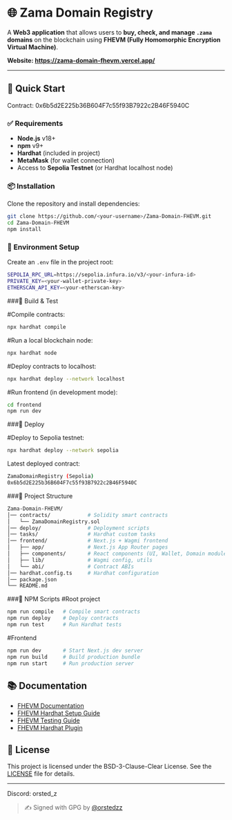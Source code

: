 # 🌐 Zama Domain Registry

A **Web3 application** that allows users to **buy, check, and manage `.zama` domains** on the blockchain using **FHEVM (Fully Homomorphic Encryption Virtual Machine)**.

**Website: https://zama-domain-fhevm.vercel.app/**

---

## 🚀 Quick Start
Contract: 0x6b5d2E225b36B604F7c55f93B7922c2B46F5940C
### ✅ Requirements
- **Node.js** v18+  
- **npm** v9+  
- **Hardhat** (included in project)  
- **MetaMask** (for wallet connection)  
- Access to **Sepolia Testnet** (or Hardhat localhost node)  

### 📦 Installation
Clone the repository and install dependencies:
```bash
git clone https://github.com/<your-username>/Zama-Domain-FHEVM.git
cd Zama-Domain-FHEVM
npm install
```

### 🔐 Environment Setup
Create an `.env` file in the project root:
```bash
SEPOLIA_RPC_URL=https://sepolia.infura.io/v3/<your-infura-id>
PRIVATE_KEY=<your-wallet-private-key>
ETHERSCAN_API_KEY=<your-etherscan-key>
```
###🔨 Build & Test

#Compile contracts:
```bash
npx hardhat compile
```
#Run a local blockchain node:
```bash
npx hardhat node
```
#Deploy contracts to localhost:
```bash
npx hardhat deploy --network localhost
```
#Run frontend (in development mode):
```bash
cd frontend
npm run dev
```

###📡 Deploy

#Deploy to Sepolia testnet:
```bash
npx hardhat deploy --network sepolia
```
Latest deployed contract:
```bash
ZamaDomainRegistry (Sepolia)
0x6b5d2E225b36B604F7c55f93B7922c2B46F5940C
```
###📁 Project Structure
```bash
Zama-Domain-FHEVM/
│── contracts/            # Solidity smart contracts
│   └── ZamaDomainRegistry.sol
│── deploy/               # Deployment scripts
│── tasks/                # Hardhat custom tasks
│── frontend/             # Next.js + Wagmi frontend
│   ├── app/              # Next.js App Router pages
│   ├── components/       # React components (UI, Wallet, Domain modules)
│   ├── lib/              # Wagmi config, utils
│   └── abi/              # Contract ABIs
│── hardhat.config.ts     # Hardhat configuration
│── package.json
└── README.md
```
###🧰 NPM Scripts
#Root project
```bash
npm run compile   # Compile smart contracts
npm run deploy    # Deploy contracts
npm run test      # Run Hardhat tests
```
#Frontend
```bash
npm run dev       # Start Next.js dev server
npm run build     # Build production bundle
npm run start     # Run production server
```
## 📚 Documentation

- [FHEVM Documentation](https://docs.zama.ai/fhevm)
- [FHEVM Hardhat Setup Guide](https://docs.zama.ai/protocol/solidity-guides/getting-started/setup)
- [FHEVM Testing Guide](https://docs.zama.ai/protocol/solidity-guides/development-guide/hardhat/write_test)
- [FHEVM Hardhat Plugin](https://docs.zama.ai/protocol/solidity-guides/development-guide/hardhat)

## 📄 License

This project is licensed under the BSD-3-Clause-Clear License. See the [LICENSE](LICENSE) file for details.

---
Discord: orsted_z
> ✍️ Signed with GPG by [@orstedzz](https://github.com/orstedzz)
